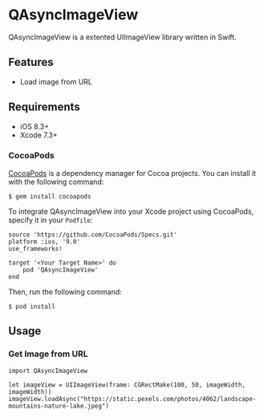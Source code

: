 # QAsyncImageView

QAsyncImageView is a extented UIImageView library written in Swift.

## Features

- Load image from URL

## Requirements

- iOS 8.3+ 
- Xcode 7.3+

### CocoaPods

[CocoaPods](http://cocoapods.org) is a dependency manager for Cocoa projects. You can install it with the following command:

```
$ gem install cocoapods
```

To integrate QAsyncImageView into your Xcode project using CocoaPods, specify it in your `Podfile`:

```
source 'https://github.com/CocoaPods/Specs.git'
platform :ios, '9.0'
use_frameworks!

target '<Your Target Name>' do
    pod 'QAsyncImageView'
end
```

Then, run the following command:

```
$ pod install
```

## Usage

### Get Image from URL

```
import QAsyncImageView

let imageView = UIImageView(frame: CGRectMake(100, 50, imageWidth, imageWidth))
imageView.loadAsync("https://static.pexels.com/photos/4062/landscape-mountains-nature-lake.jpeg")
```

